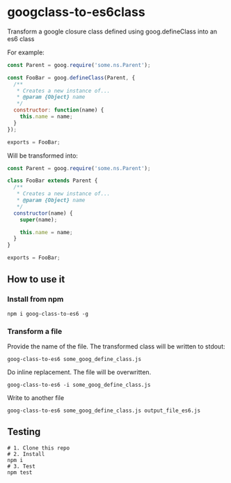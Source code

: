 # googclass-to-es6class

Transform a google closure class defined using goog.defineClass into an es6 class

For example:

```javascript
const Parent = goog.require('some.ns.Parent');

const FooBar = goog.defineClass(Parent, {
  /**
   * Creates a new instance of...
   * @param {Object} name
   */
  constructor: function(name) {
    this.name = name;
  }
});

exports = FooBar;
```

Will be transformed into:

```javascript
const Parent = goog.require('some.ns.Parent');

class FooBar extends Parent {
  /**
   * Creates a new instance of...
   * @param {Object} name
   */
  constructor(name) {
    super(name);

    this.name = name;
  }
}

exports = FooBar;
```

## How to use it

### Install from npm

```shell
npm i goog-class-to-es6 -g
```

### Transform a file

Provide the name of the file. The transformed class will be written to stdout:

```shell
goog-class-to-es6 some_goog_define_class.js
```

Do inline replacement. The file will be overwritten.

```shell
goog-class-to-es6 -i some_goog_define_class.js
```

Write to another file

```shell
goog-class-to-es6 some_goog_define_class.js output_file_es6.js
```

## Testing

```shell
# 1. Clone this repo
# 2. Install
npm i
# 3. Test
npm test
```
